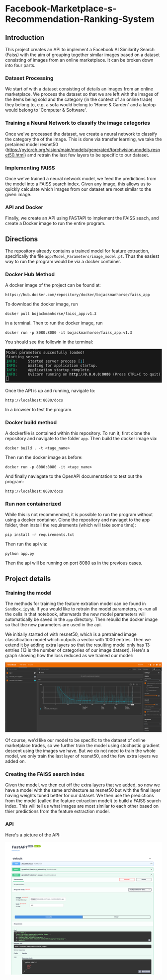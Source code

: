 # Facebook-Marketplace-s-Recommendation-Ranking-System

## Introduction

This project creates an API to implement a Facebook AI Similarity Search (Faiss) with the aim of grouping together similar images based on a dataset consisting of images from an online marketplace. It can be broken down into four parts.

### Dataset Processing

We start of with a dataset consisting of details an images from an online marketplace. We process the dataset so that we are left with the images of the items being sold and the category (in the context of an online trade) they belong to, e.g. a sofa would belong to 'Home & Garden' and a laptop would belong to 'Computer & Software'.

### Training a Neural Network to classify the image categories

Once we've processed the dataset, we create a neural network to classify the category the of the image. This is done via transfer learning, we take the pretained model resnet50 (https://pytorch.org/vision/main/models/generated/torchvision.models.resnet50.html) amd retrain the last few layers to be specific to our dataset.

### Implementing FAISS

Once we've trained a neural network model, we feed the predictions from the model into a FAISS search index. Given any image, this allows us to quickly calculate which images from our dataset are most similar to the given image.

### API and Docker

Finally, we create an API using FASTAPI to implement the FAISS seach, and create a Docker image to run the entire program.

## Directions

The repository already contains a trained model for feature extraction, specifically the file `app/Model_Parameters/image_model.pt`. Thus the easiest way to run the program would be via a docker container.

### Docker Hub Method

A docker image of the project can be found at:

```
https://hub.docker.com/repository/docker/bojackmanhorse/faiss_app
```

To download the docker image, run 

```
docker pull bojackmanhorse/faiss_app:v1.3
```

in a terminal. Then to run the docker image, run

```
docker run -p 8080:8080 -it bojackmanhorse/faiss_app:v1.3
```

You should see the followin in the terminal:

![Image](Readme_images/Screenshot%20from%202024-07-01%2015-34-57.png)

Once the API is up and running, navigate to:

```
http://localhost:8080/docs
```

In a browser to test the program.

### Docker build method

A dockerfile is contained within this repository. To run it, first clone the repository and navigate to the folder `app`. Then build the docker image via:

```
docker build . -t <tage_name>
```

Then run the docker image as before:

```
docker run -p 8080:8080 -it <tage_name>
```

And finally naviagate to the OpenAPI documentation to test out the program:

```
http://localhost:8080/docs
```

### Run non containerized

While this is not recommended, it is possible to run the program without using a docker container. Clone the repository and naviaget to the app folder, then install the requirements (which will take some time):

```
pip install -r requirements.txt
```

Then run the api via:

```
python app.py
```

Then the api will be running on port 8080 as in the previous cases.

## Project details

### Training the model

The methods for training the feature extration model can be found in `Sandbox.ipynb`. If you would like to retrain the model parameters, re-run all the cells in that notebook, afterwards the new model parameters will automatically be saved in the `app` directory. Then rebuild the docker image so that the new parameters are used in the api.

We initially started of with resnet50, which is a pretrained image classification model which outputs a vector with 1000 entries. Then we extend it by adding extra layers so that the resulting model only has 13 entries (13 is the number of categories of our image dataset). Here's a graph showing how the loss reduced as we trained our model:

![Image](Readme_images/Screenshot%20from%202024-07-01%2015-36-27.png)

Of course, we'd like our model to be specific to the dataset of online marketplace trades, so we further train the model using stochastic gradient descent using the images we have. But we do not need to train the whole model, we only train the last layer of resnet50, and the few extra leyers we added on.

### Creating the FAISS search index

Given the model, we then cut off the extra layers that we added, so now we have a model with the same architecture as resnet50 but with the final layer having weights tuned better for our dataset. We then use the predictions from the model (called the feature extraction model) to build a FAISS search index. This will tell us what images are most similar to each other based on thier predictions from the feature extraction model.

### API

Here's a picture of the API:

![Image](Readme_images/Screenshot%202024-07-01%20at%2015-52-05%20FastAPI%20-%20Swagger%20UI.png)